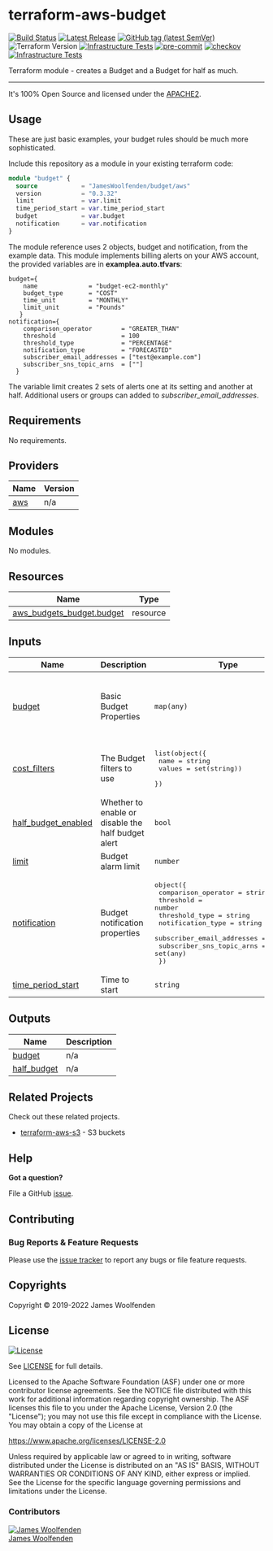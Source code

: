 # terraform-aws-budget

[![Build Status](https://github.com/JamesWoolfenden/terraform-aws-budget/workflows/Verify%20and%20Bump/badge.svg?branch=master)](https://github.com/JamesWoolfenden/terraform-aws-budget)
[![Latest Release](https://img.shields.io/github/release/JamesWoolfenden/terraform-aws-budget.svg)](https://github.com/JamesWoolfenden/terraform-aws-budget/releases/latest)
[![GitHub tag (latest SemVer)](https://img.shields.io/github/tag/JamesWoolfenden/terraform-aws-budget.svg?label=latest)](https://github.com/JamesWoolfenden/terraform-aws-budget/releases/latest)
![Terraform Version](https://img.shields.io/badge/tf-%3E%3D0.14.0-blue.svg)
[![Infrastructure Tests](https://www.bridgecrew.cloud/badges/github/JamesWoolfenden/terraform-aws-budget/cis_aws)](https://www.bridgecrew.cloud/link/badge?vcs=github&fullRepo=JamesWoolfenden%2Fterraform-aws-budget&benchmark=CIS+AWS+V1.2)
[![pre-commit](https://img.shields.io/badge/pre--commit-enabled-brightgreen?logo=pre-commit&logoColor=white)](https://github.com/pre-commit/pre-commit)
[![checkov](https://img.shields.io/badge/checkov-verified-brightgreen)](https://www.checkov.io/)
[![Infrastructure Tests](https://www.bridgecrew.cloud/badges/github/jameswoolfenden/terraform-aws-budget/general)](https://www.bridgecrew.cloud/link/badge?vcs=github&fullRepo=JamesWoolfenden%2Fterraform-aws-budget&benchmark=INFRASTRUCTURE+SECURITY)

Terraform module - creates a Budget and a Budget for half as much.

---

It's 100% Open Source and licensed under the [APACHE2](LICENSE).

## Usage

These are just basic examples, your budget rules should be much more sophisticated.

Include this repository as a module in your existing terraform code:

```terraform
module "budget" {
  source            = "JamesWoolfenden/budget/aws"
  version           = "0.3.32"
  limit             = var.limit
  time_period_start = var.time_period_start
  budget            = var.budget
  notification      = var.notification
}
```

The module reference uses 2 objects, budget and notification, from the example data. This module implements billing alerts on your AWS account,
the provided variables are in **examplea.auto.tfvars**:

```HCL
budget={
    name              = "budget-ec2-monthly"
    budget_type       = "COST"
    time_unit         = "MONTHLY"
    limit_unit        = "Pounds"
   }
notification={
    comparison_operator        = "GREATER_THAN"
    threshold                  = 100
    threshold_type             = "PERCENTAGE"
    notification_type          = "FORECASTED"
    subscriber_email_addresses = ["test@example.com"]
    subscriber_sns_topic_arns  = [""]
  }
```

The variable limit creates 2 sets of alerts one at its setting and another at half.
Additional users or groups can added to _subscriber_email_addresses_.

<!-- BEGINNING OF PRE-COMMIT-TERRAFORM DOCS HOOK -->
## Requirements

No requirements.

## Providers

| Name | Version |
|------|---------|
| <a name="provider_aws"></a> [aws](#provider\_aws) | n/a |

## Modules

No modules.

## Resources

| Name | Type |
|------|------|
| [aws_budgets_budget.budget](https://registry.terraform.io/providers/hashicorp/aws/latest/docs/resources/budgets_budget) | resource |

## Inputs

| Name | Description | Type | Default | Required |
|------|-------------|------|---------|:--------:|
| <a name="input_budget"></a> [budget](#input\_budget) | Basic Budget Properties | `map(any)` | <pre>{<br>  "budget_type": "COST",<br>  "limit_unit": "USD",<br>  "name": "budget-ec2-monthly",<br>  "time_unit": "MONTHLY"<br>}</pre> | no |
| <a name="input_cost_filters"></a> [cost\_filters](#input\_cost\_filters) | The Budget filters to use | <pre>list(object({<br>    name   = string<br>    values = set(string))<br>  })</pre> | `[]` | no |
| <a name="input_half_budget_enabled"></a> [half\_budget\_enabled](#input\_half\_budget\_enabled) | Whether to enable or disable the half budget alert | `bool` | `true` | no |
| <a name="input_limit"></a> [limit](#input\_limit) | Budget alarm limit | `number` | n/a | yes |
| <a name="input_notification"></a> [notification](#input\_notification) | Budget notification properties | <pre>object({<br>    comparison_operator        = string<br>    threshold                  = number<br>    threshold_type             = string<br>    notification_type          = string<br>    subscriber_email_addresses = set(any)<br>    subscriber_sns_topic_arns  = set(any)<br>  })</pre> | n/a | yes |
| <a name="input_time_period_start"></a> [time\_period\_start](#input\_time\_period\_start) | Time to start | `string` | n/a | yes |

## Outputs

| Name | Description |
|------|-------------|
| <a name="output_budget"></a> [budget](#output\_budget) | n/a |
| <a name="output_half_budget"></a> [half\_budget](#output\_half\_budget) | n/a |
<!-- END OF PRE-COMMIT-TERRAFORM DOCS HOOK -->

## Related Projects

Check out these related projects.

- [terraform-aws-s3](https://github.com/jameswoolfenden/terraform-aws-s3) - S3 buckets

## Help

**Got a question?**

File a GitHub [issue](https://github.com/JamesWoolfenden/terraform-aws-budget/issues).

## Contributing

### Bug Reports & Feature Requests

Please use the [issue tracker](https://github.com/JamesWoolfenden/terraform-aws-budget/issues) to report any bugs or file feature requests.

## Copyrights

Copyright © 2019-2022 James Woolfenden

## License

[![License](https://img.shields.io/badge/License-Apache%202.0-blue.svg)](https://opensource.org/licenses/Apache-2.0)

See [LICENSE](LICENSE) for full details.

Licensed to the Apache Software Foundation (ASF) under one
or more contributor license agreements. See the NOTICE file
distributed with this work for additional information
regarding copyright ownership. The ASF licenses this file
to you under the Apache License, Version 2.0 (the
"License"); you may not use this file except in compliance
with the License. You may obtain a copy of the License at

<https://www.apache.org/licenses/LICENSE-2.0>

Unless required by applicable law or agreed to in writing,
software distributed under the License is distributed on an
"AS IS" BASIS, WITHOUT WARRANTIES OR CONDITIONS OF ANY
KIND, either express or implied. See the License for the
specific language governing permissions and limitations
under the License.

### Contributors

[![James Woolfenden][jameswoolfenden_avatar]][jameswoolfenden_homepage]<br/>[James Woolfenden][jameswoolfenden_homepage]

[jameswoolfenden_homepage]: https://github.com/jameswoolfenden
[jameswoolfenden_avatar]: https://github.com/jameswoolfenden.png?size=150
[github]: https://github.com/jameswoolfenden
[linkedin]: https://www.linkedin.com/in/jameswoolfenden/
[twitter]: https://twitter.com/JimWoolfenden
[share_twitter]: https://twitter.com/intent/tweet/?text=terraform-aws-budget&url=https://github.com/JamesWoolfenden/terraform-aws-budget
[share_linkedin]: https://www.linkedin.com/shareArticle?mini=true&title=terraform-aws-budget&url=https://github.com/JamesWoolfenden/terraform-aws-budget
[share_reddit]: https://reddit.com/submit/?url=https://github.com/JamesWoolfenden/terraform-aws-budget
[share_facebook]: https://facebook.com/sharer/sharer.php?u=https://github.com/JamesWoolfenden/terraform-aws-budget
[share_email]: mailto:?subject=terraform-aws-budget&body=https://github.com/JamesWoolfenden/terraform-aws-budget
